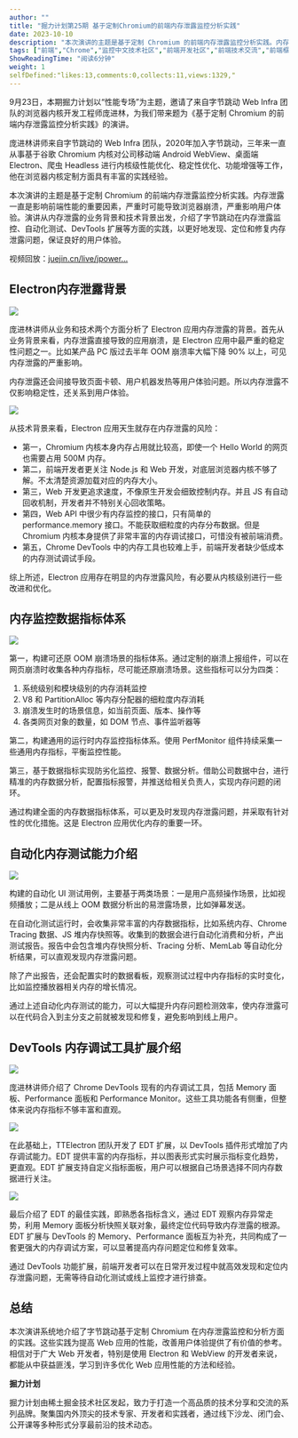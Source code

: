 ```yaml
---
author: ""
title: "掘力计划第25期 基于定制Chromium的前端内存泄露监控分析实践"
date: 2023-10-10
description: "本次演讲的主题是基于定制 Chromium 的前端内存泄露监控分析实践。内存泄露一直是影响前端性能的重要因素，严重时可能导致浏览器崩溃，严重影响用户体验。演讲从内存泄露的业务背景和技术背景出发"
tags: ["前端","Chrome","监控中文技术社区","前端开发社区","前端技术交流","前端框架教程","JavaScript 学习资源","CSS 技巧与最佳实践","HTML5 最新动态","前端工程师职业发展","开源前端项目","前端技术趋势"]
ShowReadingTime: "阅读6分钟"
weight: 1
selfDefined:"likes:13,comments:0,collects:11,views:1329,"
---
```

9月23日，本期掘力计划以“性能专场”为主题，邀请了来自字节跳动 Web Infra 团队的浏览器内核开发工程师庞进林，为我们带来题为《基于定制 Chromium 的前端内存泄露监控分析实践》的演讲。

庞进林讲师来自字节跳动的 Web Infra 团队，2020年加入字节跳动，三年来一直从事基于谷歌 Chromium 内核对公司移动端 Android WebView、桌面端 Electron、爬虫 Headless 进行内核级性能优化、稳定性优化、功能增强等工作，他在浏览器内核定制方面具有丰富的实践经验。

本次演讲的主题是基于定制 Chromium 的前端内存泄露监控分析实践。内存泄露一直是影响前端性能的重要因素，严重时可能导致浏览器崩溃，严重影响用户体验。演讲从内存泄露的业务背景和技术背景出发，介绍了字节跳动在内存泄露监控、自动化测试、DevTools 扩展等方面的实践，以更好地发现、定位和修复内存泄露问题，保证良好的用户体验。

视频回放：[juejin.cn/live/jpower…](https://juejin.cn/live/jpowermeetup25 "https://juejin.cn/live/jpowermeetup25")

Electron内存泄露背景
--------------

![](/images/jueJin/a42c1c4483ec48b.png)

庞进林讲师从业务和技术两个方面分析了 Electron 应用内存泄露的背景。首先从业务背景来看，内存泄露直接导致的应用崩溃，是 Electron 应用中最严重的稳定性问题之一。比如某产品 PC 版过去半年 OOM 崩溃率大幅下降 90% 以上，可见内存泄露的严重影响。

内存泄露还会间接导致页面卡顿、用户机器发热等用户体验问题。所以内存泄露不仅影响稳定性，还关系到用户体验。

![](/images/jueJin/420a9231fb8946e.png)

从技术背景来看，Electron 应用天生就存在内存泄露的风险：

*   第一，Chromium 内核本身内存占用就比较高，即使一个 Hello World 的网页也需要占用 500M 内存。
*   第二，前端开发者更关注 Node.js 和 Web 开发，对底层浏览器内核不够了解。不太清楚资源加载对应的内存大小。
*   第三，Web 开发更追求速度，不像原生开发会细致控制内存。并且 JS 有自动回收机制，开发者并不特别关心回收策略。
*   第四，Web API 中很少有内存监控的接口，只有简单的 performance.memory 接口。不能获取细粒度的内存分布数据。但是 Chromium 内核本身提供了非常丰富的内存调试接口，可惜没有被前端消费。
*   第五，Chrome DevTools 中的内存工具也较难上手，前端开发者缺少低成本的内存测试调试手段。

综上所述，Electron 应用存在明显的内存泄露风险，有必要从内核级别进行一些改进和优化。

内存监控数据指标体系
----------

![](/images/jueJin/e9648dcef7824ae.png)

第一，构建可还原 OOM 崩溃场景的指标体系。通过定制的崩溃上报组件，可以在网页崩溃时收集各种内存指标，尽可能还原崩溃场景。这些指标可以分为四类：

1.  系统级别和模块级别的内存消耗监控
2.  V8 和 PartitionAlloc 等内存分配器的细粒度内存消耗
3.  崩溃发生时的场景信息，如当前页面、版本、操作等
4.  各类网页对象的数量，如 DOM 节点、事件监听器等

第二，构建通用的运行时内存监控指标体系。使用 PerfMonitor 组件持续采集一些通用内存指标，平衡监控性能。

第三，基于数据指标实现防劣化监控、报警、数据分析。借助公司数据中台，进行精准的内存数据分析，配置指标报警，并推送给相关负责人，实现内存问题的闭环。

通过构建全面的内存数据指标体系，可以更及时发现内存泄露问题，并采取有针对性的优化措施。这是 Electron 应用优化内存的重要一环。

自动化内存测试能力介绍
-----------

![](/images/jueJin/bf302006e6fe41f.png)

构建的自动化 UI 测试用例，主要基于两类场景：一是用户高频操作场景，比如视频播放；二是从线上 OOM 数据分析出的易泄露场景，比如弹幕发送。

在自动化测试运行时，会收集非常丰富的内存数据指标，比如系统内存、Chrome Tracing 数据、JS 堆内存快照等。收集到的数据会进行自动化消费和分析，产出测试报告。报告中会包含堆内存快照分析、Tracing 分析、MemLab 等自动化分析结果，可以直观发现内存泄露问题。

除了产出报告，还会配置实时的数据看板，观察测试过程中内存指标的实时变化，比如监控播放器相关内存的增长情况。

通过上述自动化内存测试的能力，可以大幅提升内存问题检测效率，使内存泄露可以在代码合入到主分支之前就被发现和修复，避免影响到线上用户。

DevTools 内存调试工具扩展介绍
-------------------

![](/images/jueJin/5926e52cc3b8485.png)

庞进林讲师介绍了 Chrome DevTools 现有的内存调试工具，包括 Memory 面板、Performance 面板和 Performance Monitor。这些工具功能各有侧重，但整体来说内存指标不够丰富和直观。

![](/images/jueJin/a59405efb6244f4.png)

在此基础上，TTElectron 团队开发了 EDT 扩展，以 DevTools 插件形式增加了内存调试能力。EDT 提供丰富的内存指标，并以图表形式实时展示指标变化趋势，更直观。EDT 扩展支持自定义指标面板，用户可以根据自己场景选择不同内存数据进行关注。

![](/images/jueJin/d98f299f2933414.png)

最后介绍了 EDT 的最佳实践，即熟悉各指标含义，通过 EDT 观察内存异常走势，利用 Memory 面板分析快照关联对象，最终定位代码导致内存泄露的根源。EDT 扩展与 DevTools 的 Memory、Performance 面板互为补充，共同构成了一套更强大的内存调试方案，可以显著提高内存问题定位和修复效率。

通过 DevTools 功能扩展，前端开发者可以在日常开发过程中就高效发现和定位内存泄露问题，无需等待自动化测试或线上监控才进行排查。

总结
--

本次演讲系统地介绍了字节跳动基于定制 Chromium 在内存泄露监控和分析方面的实践。这些实践为提高 Web 应用的性能，改善用户体验提供了有价值的参考。相信对于广大 Web 开发者，特别是使用 Electron 和 WebView 的开发者来说，都能从中获益匪浅，学习到许多优化 Web 应用性能的方法和经验。

**掘力计划**

掘力计划由稀土掘金技术社区发起，致力于打造一个高品质的技术分享和交流的系列品牌。聚集国内外顶尖的技术专家、开发者和实践者，通过线下沙龙、闭门会、公开课等多种形式分享最前沿的技术动态。